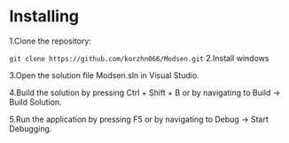 <h1>Installing</h1>

1.Clone the repository:

`git clone https://github.com/korzhn066/Modsen.git`
2.Install windows

3.Open the solution file Modsen.sln in Visual Studio.

4.Build the solution by pressing Ctrl + Shift + B or by navigating to Build -> Build Solution.

5.Run the application by pressing F5 or by navigating to Debug -> Start Debugging.
